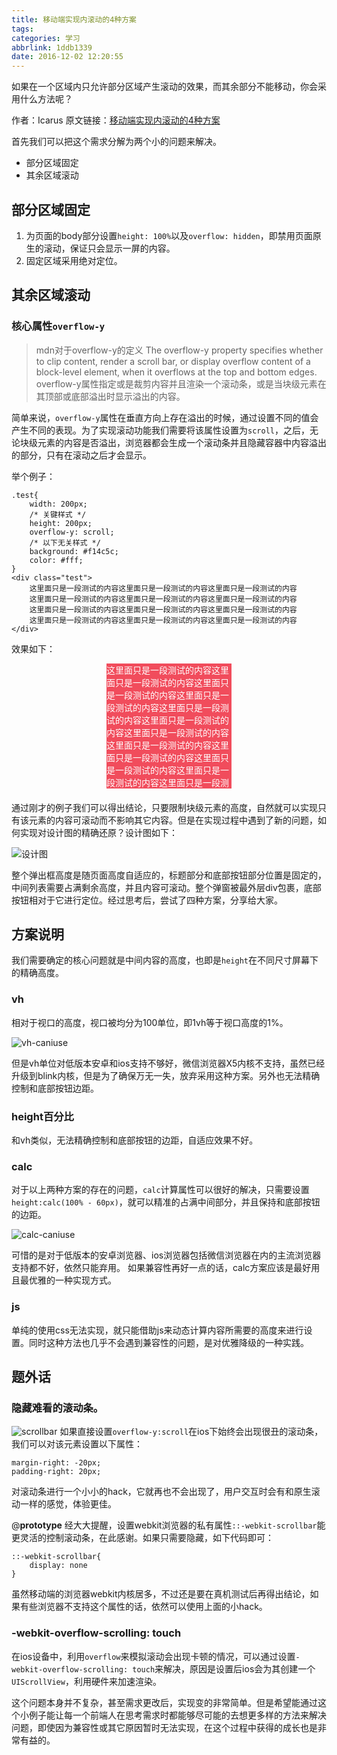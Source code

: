 ```yaml
---
title: 移动端实现内滚动的4种方案
tags:
categories: 学习
abbrlink: 1ddb1339
date: 2016-12-02 12:20:55
---
```

如果在一个区域内只允许部分区域产生滚动的效果，而其余部分不能移动，你会采用什么方法呢？
<!-- more -->
作者：Icarus
原文链接：[移动端实现内滚动的4种方案](https://xdlrt.github.io/2016/12/02/2016-12-02)

首先我们可以把这个需求分解为两个小的问题来解决。

- 部分区域固定
- 其余区域滚动

## 部分区域固定
1. 为页面的body部分设置`height: 100%`以及`overflow: hidden`，即禁用页面原生的滚动，保证只会显示一屏的内容。
2. 固定区域采用绝对定位。

## 其余区域滚动

### 核心属性`overflow-y`

> mdn对于overflow-y的定义
The overflow-y property specifies whether to clip content, render a scroll bar, or display overflow content of a block-level element, when it overflows at the top and bottom edges.
overflow-y属性指定或是裁剪内容并且渲染一个滚动条，或是当块级元素在其顶部或底部溢出时显示溢出的内容。

简单来说，`overflow-y`属性在垂直方向上存在溢出的时候，通过设置不同的值会产生不同的表现。为了实现滚动功能我们需要将该属性设置为`scroll`，之后，无论块级元素的内容是否溢出，浏览器都会生成一个滚动条并且隐藏容器中内容溢出的部分，只有在滚动之后才会显示。

举个例子：

````
.test{
	width: 200px;
	/* 关键样式 */
	height: 200px;
	overflow-y: scroll;
	/* 以下无关样式 */
	background: #f14c5c;
	color: #fff;
}
<div class="test">
	这里面只是一段测试的内容这里面只是一段测试的内容这里面只是一段测试的内容
	这里面只是一段测试的内容这里面只是一段测试的内容这里面只是一段测试的内容
	这里面只是一段测试的内容这里面只是一段测试的内容这里面只是一段测试的内容
	这里面只是一段测试的内容这里面只是一段测试的内容这里面只是一段测试的内容
</div>
````
效果如下：
<div
	class="test"
	style="
	margin: 0 auto 20px;
	width: 200px;
	height: 200px;
	overflow-y: scroll;
	/* 以下无关样式 */
	background: #f14c5c;
	color: #fff;">
	这里面只是一段测试的内容这里面只是一段测试的内容这里面只是一段测试的内容这里面只是一段测试的内容这里面只是一段测试的内容这里面只是一段测试的内容这里面只是一段测试的内容这里面只是一段测试的内容这里面只是一段测试的内容这里面只是一段测试的内容这里面只是一段测试的内容这里面只是一段测试的内容
</div>

通过刚才的例子我们可以得出结论，只要限制块级元素的高度，自然就可以实现只有该元素的内容可滚动而不影响其它内容。但是在实现过程中遇到了新的问题，如何实现对设计图的精确还原？设计图如下：

![设计图](/images/2016-12-02/1.png)

整个弹出框高度是随页面高度自适应的，标题部分和底部按钮部分位置是固定的，中间列表需要占满剩余高度，并且内容可滚动。整个弹窗被最外层div包裹，底部按钮相对于它进行定位。经过思考后，尝试了四种方案，分享给大家。

## 方案说明

我们需要确定的核心问题就是中间内容的高度，也即是`height`在不同尺寸屏幕下的精确高度。

### vh
相对于视口的高度，视口被均分为100单位，即1vh等于视口高度的1%。

![vh-caniuse](/images/2016-12-02/3.png)

但是vh单位对低版本安卓和ios支持不够好，微信浏览器X5内核不支持，虽然已经升级到blink内核，但是为了确保万无一失，放弃采用这种方案。另外也无法精确控制和底部按钮边距。

### height百分比
和vh类似，无法精确控制和底部按钮的边距，自适应效果不好。

### calc
对于以上两种方案的存在的问题，`calc`计算属性可以很好的解决，只需要设置`height:calc(100% - 60px)`，就可以精准的占满中间部分，并且保持和底部按钮的边距。

![calc-caniuse](/images/2016-12-02/4.png)

可惜的是对于低版本的安卓浏览器、ios浏览器包括微信浏览器在内的主流浏览器支持都不好，依然只能弃用。
如果兼容性再好一点的话，calc方案应该是最好用且最优雅的一种实现方式。

### js

单纯的使用css无法实现，就只能借助js来动态计算内容所需要的高度来进行设置。同时这种方法也几乎不会遇到兼容性的问题，是对优雅降级的一种实践。

## 题外话

### 隐藏难看的滚动条。
![scrollbar](/images/2016-12-02/2.png)
如果直接设置`overflow-y:scroll`在ios下始终会出现很丑的滚动条，我们可以对该元素设置以下属性：

````
margin-right: -20px;
padding-right: 20px;
````
对滚动条进行一个小小的hack，它就再也不会出现了，用户交互时会有和原生滚动一样的感觉，体验更佳。

@__prototype__ 经大大提醒，设置webkit浏览器的私有属性`::-webkit-scrollbar`能更灵活的控制滚动条，在此感谢。如果只需要隐藏，如下代码即可：

````
::-webkit-scrollbar{
	display: none
}
````
虽然移动端的浏览器webkit内核居多，不过还是要在真机测试后再得出结论，如果有些浏览器不支持这个属性的话，依然可以使用上面的小hack。

### -webkit-overflow-scrolling: touch

在ios设备中，利用`overflow`来模拟滚动会出现卡顿的情况，可以通过设置`-webkit-overflow-scrolling: touch`来解决，原因是设置后ios会为其创建一个`UIScrollView`，利用硬件来加速渲染。

这个问题本身并不复杂，甚至需求更改后，实现变的非常简单。但是希望能通过这个小例子能让每一个前端人在思考需求时都能够尽可能的去想更多样的方法来解决问题，即使因为兼容性或其它原因暂时无法实现，在这个过程中获得的成长也是非常有益的。
